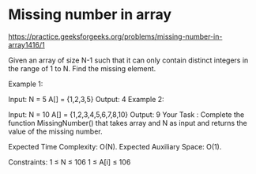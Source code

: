 # Missing number in array

https://practice.geeksforgeeks.org/problems/missing-number-in-array1416/1


Given an array of size N-1 such that it can only contain distinct integers in the range of 1 to N. Find the missing element.

Example 1:

Input:
N = 5
A[] = {1,2,3,5}
Output: 4
Example 2:

Input:
N = 10
A[] = {1,2,3,4,5,6,7,8,10}
Output: 9
Your Task :
Complete the function MissingNumber() that takes array and N as input and returns the value of the missing number.

Expected Time Complexity: O(N).
Expected Auxiliary Space: O(1).

Constraints:
1 ≤ N ≤ 106
1 ≤ A[i] ≤ 106
